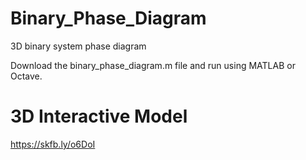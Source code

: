 # Binary_Phase_Diagram
3D binary system phase diagram

Download the binary_phase_diagram.m file and run using MATLAB or Octave.

# 3D Interactive Model
https://skfb.ly/o6DoI
